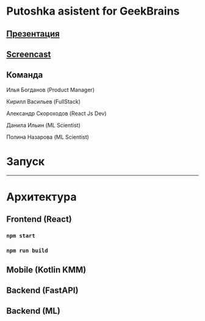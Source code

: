 # Putoshka asistent for GeekBrains
## [Презентация](https://docs.google.com/presentation/d/1icRcFmKMl3mMHESSqdPydqm_Im7WrShC/edit?usp=share_link&ouid=111794431814724437121&rtpof=true&sd=true)
## [Screencast](https://docs.google.com/presentation/d/1icRcFmKMl3mMHESSqdPydqm_Im7WrShC/edit?usp=share_link&ouid=111794431814724437121&rtpof=true&sd=true)

## Команда
  
  Илья Богданов (Product Manager)

  Кирилл Васильев (FullStack)
  
  Александр Скороходов (React Js Dev)
  
  Данила Ильин (ML Scientist)
  
  Полина Назарова (ML Scientist)

# Запуск
---

# Архитектура
## Frontend (React)
### `npm start`

### `npm run build`

## Mobile (Kotlin KMM)

## Backend (FastAPI)

## Backend (ML)

